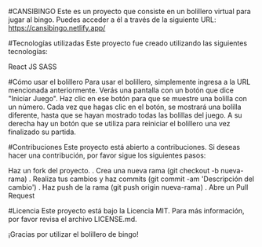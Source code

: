 
#CANSIBINGO
Este es un proyecto que consiste en un bolillero virtual para jugar al bingo. Puedes acceder a él a través de la siguiente URL: https://cansibingo.netlify.app/

#Tecnologías utilizadas
Este proyecto fue creado utilizando las siguientes tecnologías:

React JS
SASS

#Cómo usar el bolillero
Para usar el bolillero, simplemente ingresa a la URL mencionada anteriormente. Verás una pantalla con un botón que dice "Iniciar Juego". Haz clic en ese botón para que se muestre una bolilla con un número. Cada vez que hagas clic en el botón, se mostrará una bolilla diferente, hasta que se hayan mostrado todas las bolillas del juego.
A su derecha hay un botón que se utiliza para reiniciar el bolillero una vez finalizado su partida.

#Contribuciones
Este proyecto está abierto a contribuciones. Si deseas hacer una contribución, por favor sigue los siguientes pasos:

Haz un fork del proyecto.
. Crea una nueva rama (git checkout -b nueva-rama)
. Realiza tus cambios y haz commits (git commit -am 'Descripción del cambio')
. Haz push de la rama (git push origin nueva-rama)
. Abre un Pull Request

#Licencia
Este proyecto está bajo la Licencia MIT. Para más información, por favor revisa el archivo LICENSE.md.

¡Gracias por utilizar el bolillero de bingo!
